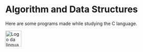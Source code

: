 # Algorithm and Data Structures
Here are some programs made while studying the C language.

<img src="https://upload.wikimedia.org/wikipedia/commons/3/35/The_C_Programming_Language_logo.svg" alt="Logo da linguagem C" width="50">

 
